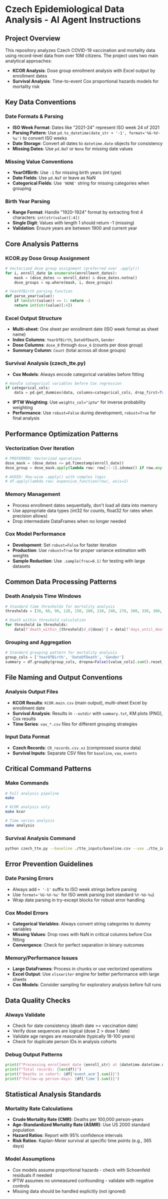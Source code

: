 # Czech Epidemiological Data Analysis - AI Agent Instructions

## Project Overview
This repository analyzes Czech COVID-19 vaccination and mortality data using record-level data from over 10M citizens. The project uses two main analytical approaches:
- **KCOR Analysis**: Dose group enrollment analysis with Excel output by enrollment dates
- **Survival Analysis**: Time-to-event Cox proportional hazards models for mortality risk

## Key Data Conventions

### Date Formats & Parsing
- **ISO Week Format**: Dates like "2021-24" represent ISO week 24 of 2021
- **Parsing Pattern**: Use `pd.to_datetime(date_str + '-1', format='%G-%V-%u')` to convert ISO weeks
- **Date Storage**: Convert all dates to `datetime.date` objects for consistency
- **Missing Dates**: Use `pd.NaT` or `None` for missing date values

### Missing Value Conventions
- **YearOfBirth**: Use `-1` for missing birth years (int type)
- **Date Fields**: Use `pd.NaT` or leave as NaN
- **Categorical Fields**: Use `'NONE'` string for missing categories when grouping

### Birth Year Parsing
- **Range Format**: Handle "1920-1924" format by extracting first 4 characters: `int(str(value)[:4])`
- **Single Digit**: Values with length 1 should return -1 (missing)
- **Validation**: Ensure years are between 1900 and current year

## Core Analysis Patterns

### KCOR.py Dose Group Assignment
```python
# Vectorized dose group assignment (preferred over .apply())
for i, enroll_date in enumerate(enrollment_dates):
    mask = (dose_dates <= enroll_date) & dose_dates.notna()
    dose_groups = np.where(mask, i, dose_groups)

# YearOfBirth parsing function
def parse_year(value):
    if len(str(value)) == 1: return -1
    return int(str(value)[:4])
```

### Excel Output Structure
- **Multi-sheet**: One sheet per enrollment date (ISO week format as sheet name)
- **Index Columns**: `YearOfBirth`, `DateOfDeath`, `Gender`
- **Dose Columns**: `dose_0` through `dose_6` (counts per dose group)
- **Summary Column**: `Count` (total across all dose groups)

### Survival Analysis (czech_tte.py)
- **Cox Models**: Always encode categorical variables before fitting
```python
# Handle categorical variables before Cox regression
if categorical_cols:
    data = pd.get_dummies(data, columns=categorical_cols, drop_first=True, dtype=float)
```
- **IPTW Weighting**: Use `weights_col="iptw"` for inverse probability weighting
- **Performance**: Use `robust=False` during development, `robust=True` for final analysis

## Performance Optimization Patterns

### Vectorization Over Iteration
```python
# PREFERRED: Vectorized operations
dose_mask = (dose_dates <= pd.Timestamp(enroll_date))
dose_group = dose_mask.apply(lambda row: row[::-1].idxmax() if row.any() else None, axis=1)

# AVOID: Row-wise .apply() with complex logic
# df.apply(lambda row: expensive_function(row), axis=1)
```

### Memory Management
- Process enrollment dates sequentially, don't load all data into memory
- Use appropriate data types (int32 for counts, float32 for rates when precision allows)
- Drop intermediate DataFrames when no longer needed

### Cox Model Performance
- **Development**: Set `robust=False` for faster iteration
- **Production**: Use `robust=True` for proper variance estimation with weights
- **Sample Reduction**: Use `.sample(frac=0.1)` for testing with large datasets

## Common Data Processing Patterns

### Death Analysis Time Windows
```python
# Standard time thresholds for mortality analysis
thresholds = [30, 60, 90, 120, 150, 180, 210, 240, 270, 300, 330, 360, 390, 420, 450, 480, 510, 540, 570, 600, 630, 660, 690, 720, 750]

# Death within threshold calculation
for threshold in thresholds:
    data[f'death_within_{threshold}d_d{dose}'] = data[f'days_until_death_from_d{dose}'] <= threshold
```

### Grouping and Aggregation
```python
# Standard grouping pattern for mortality analysis
group_cols = ['YearOfBirth', 'DateOfDeath', 'Gender']
summary = df.groupby(group_cols, dropna=False)[value_cols].sum().reset_index()
```

## File Naming and Output Conventions

### Analysis Output Files
- **KCOR Results**: `KCOR.main.csv` (main output), multi-sheet Excel by enrollment date
- **Survival Analysis**: Results in `--outdir` with `summary.txt`, KM plots (PNG), Cox results
- **Time Series**: `vax_*.csv` files for different grouping strategies

### Input Data Format
- **Czech Records**: `CR_records.csv.xz` (compressed source data)
- **Survival Inputs**: Separate CSV files for `baseline`, `vax`, `events`

## Critical Command Patterns

### Make Commands
```bash
# Full analysis pipeline
make

# KCOR analysis only
make kcor

# Time series analysis
make analysis
```

### Survival Analysis Command
```bash
python czech_tte.py --baseline ./tte_inputs/baseline.csv --vax ./tte_inputs/vax.csv --events ./tte_inputs/events.csv --t0 2021-06-14 --t1 2022-06-14 --age-min 60 --age-max 89 --covars age,sex,prior_infection --outdir ./results
```

## Error Prevention Guidelines

### Date Parsing Errors
- Always add `+ '-1'` suffix to ISO week strings before parsing
- Use `format='%G-%V-%u'` for ISO week parsing (not standard `%Y-%U-%u`)
- Wrap date parsing in try-except blocks for robust error handling

### Cox Model Errors
- **Categorical Variables**: Always convert string categories to dummy variables
- **Missing Values**: Drop rows with NaN in critical columns before Cox fitting
- **Convergence**: Check for perfect separation in binary outcomes

### Memory/Performance Issues
- **Large DataFrames**: Process in chunks or use vectorized operations
- **Excel Output**: Use `xlsxwriter` engine for better performance with large sheets
- **Cox Models**: Consider sampling for exploratory analysis before full runs

## Data Quality Checks

### Always Validate
- Check for date consistency (death date >= vaccination date)
- Verify dose sequences are logical (dose 2 > dose 1 date)
- Validate age ranges are reasonable (typically 18-100 years)
- Check for duplicate person IDs in analysis cohorts

### Debug Output Patterns
```python
print(f"Processing enrollment date {enroll_str} at {datetime.datetime.now().strftime('%Y-%m-%d %H:%M:%S')}")
print(f"Total records: {len(df)}")
print(f"Deaths in cohort: {df['event_acm'].sum()}")
print(f"Follow-up person-days: {df['time'].sum()}")
```

## Statistical Analysis Standards

### Mortality Rate Calculations
- **Crude Mortality Rate (CMR)**: Deaths per 100,000 person-years
- **Age-Standardized Mortality Rate (ASMR)**: Use US 2000 standard population
- **Hazard Ratios**: Report with 95% confidence intervals
- **Risk Ratios**: Kaplan-Meier survival at specific time points (e.g., 365 days)

### Model Assumptions
- Cox models assume proportional hazards - check with Schoenfeld residuals if needed
- IPTW assumes no unmeasured confounding - validate with negative controls
- Missing data should be handled explicitly (not ignored)
